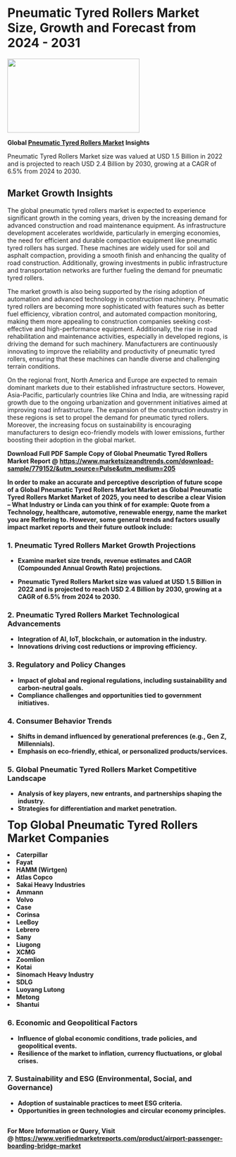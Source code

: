 <H1>Pneumatic Tyred Rollers Market Size, Growth and Forecast from 2024 - 2031</H1><img class="aligncenter size-medium wp-image-584254" src="https://thirdeyenews.in/wp-content/uploads/2024/09/Global-Market-Research-300x168.jpeg" alt="" width="300" height="168" /><p><strong>Global&nbsp;<a href="https://www.marketsizeandtrends.com/download-sample/779152/&amp;utm_source=Pulse&amp;utm_medium=205">Pneumatic Tyred Rollers Market</a> Insights</strong></p><p>Pneumatic Tyred Rollers Market size was valued at USD 1.5 Billion in 2022 and is projected to reach USD 2.4 Billion by 2030, growing at a CAGR of 6.5% from 2024 to 2030.</p><p><h2>Market Growth Insights</h2> <p>The global pneumatic tyred rollers market is expected to experience significant growth in the coming years, driven by the increasing demand for advanced construction and road maintenance equipment. As infrastructure development accelerates worldwide, particularly in emerging economies, the need for efficient and durable compaction equipment like pneumatic tyred rollers has surged. These machines are widely used for soil and asphalt compaction, providing a smooth finish and enhancing the quality of road construction. Additionally, growing investments in public infrastructure and transportation networks are further fueling the demand for pneumatic tyred rollers.</p> <p><strong></strong></p> <p>The market growth is also being supported by the rising adoption of automation and advanced technology in construction machinery. Pneumatic tyred rollers are becoming more sophisticated with features such as better fuel efficiency, vibration control, and automated compaction monitoring, making them more appealing to construction companies seeking cost-effective and high-performance equipment. Additionally, the rise in road rehabilitation and maintenance activities, especially in developed regions, is driving the demand for such machinery. Manufacturers are continuously innovating to improve the reliability and productivity of pneumatic tyred rollers, ensuring that these machines can handle diverse and challenging terrain conditions.</p> <p>On the regional front, North America and Europe are expected to remain dominant markets due to their established infrastructure sectors. However, Asia-Pacific, particularly countries like China and India, are witnessing rapid growth due to the ongoing urbanization and government initiatives aimed at improving road infrastructure. The expansion of the construction industry in these regions is set to propel the demand for pneumatic tyred rollers. Moreover, the increasing focus on sustainability is encouraging manufacturers to design eco-friendly models with lower emissions, further boosting their adoption in the global market.</p> <p><strong></p><p><span class=""><strong>Download Full PDF Sample Copy of Global Pneumatic Tyred Rollers Market Report</strong> @ <a href="https://www.marketsizeandtrends.com/download-sample/779152/&amp;utm_source=Pulse&amp;utm_medium=205" target="_blank">https://www.marketsizeandtrends.com/download-sample/779152/&amp;utm_source=Pulse&amp;utm_medium=205</a></span></p><p>In order to make an accurate and perceptive description of future scope of a Global&nbsp;Pneumatic Tyred Rollers Market Market as Global&nbsp;Pneumatic Tyred Rollers Market Market of 2025, you need to describe a clear Vision &ndash; What Industry or Linda can you think of for example: Quote from a Technology, healthcare, automotive, renewable energy, name the market you are Reffering to. However, some general trends and factors usually impact market reports and their future outlook include:</p><h3>1.&nbsp;<strong>Pneumatic Tyred Rollers Market Growth Projections</strong></h3><ul><li>Examine market size trends, revenue estimates and CAGR (Compounded Annual Growth Rate) projections.</li><li><p>Pneumatic Tyred Rollers Market size was valued at USD 1.5 Billion in 2022 and is projected to reach USD 2.4 Billion by 2030, growing at a CAGR of 6.5% from 2024 to 2030.</p></li></ul><h3>2.&nbsp;<strong>Pneumatic Tyred Rollers Market Technological Advancements</strong></h3><ul><li>Integration of AI, IoT, blockchain, or automation in the industry.</li><li>Innovations driving cost reductions or improving efficiency.</li></ul><h3>3.&nbsp;<strong>Regulatory and Policy Changes</strong></h3><ul><li>Impact of global and regional regulations, including sustainability and carbon-neutral goals.</li><li>Compliance challenges and opportunities tied to government initiatives.</li></ul><h3>4.&nbsp;<strong>Consumer Behavior Trends</strong></h3><ul><li>Shifts in demand influenced by generational preferences (e.g., Gen Z, Millennials).</li><li>Emphasis on eco-friendly, ethical, or personalized products/services.</li></ul><h3>5.&nbsp;<strong>Global Pneumatic Tyred Rollers Market Competitive Landscape</strong></h3><ul><li>Analysis of key players, new entrants, and partnerships shaping the industry.</li><li>Strategies for differentiation and market penetration.</li></ul><p data-pm-slice="1 1 []"><span style="color: inherit; font-family: inherit; font-size: 25px;">Top Global Pneumatic Tyred Rollers Market Companies</span></p><div class="" data-test-id=""><p><li>Caterpillar</li><li> Fayat</li><li> HAMM (Wirtgen)</li><li> Atlas Copco</li><li> Sakai Heavy Industries</li><li> Ammann</li><li> Volvo</li><li> Case</li><li> Corinsa</li><li> LeeBoy</li><li> Lebrero</li><li> Sany</li><li> Liugong</li><li> XCMG</li><li> Zoomlion</li><li> Kotai</li><li> Sinomach Heavy Industry</li><li> SDLG</li><li> Luoyang Lutong</li><li> Metong</li><li> Shantui</li></p></div><h3>6.&nbsp;<strong>Economic and Geopolitical Factors</strong></h3><ul><li>Influence of global economic conditions, trade policies, and geopolitical events.</li><li>Resilience of the market to inflation, currency fluctuations, or global crises.</li></ul><h3>7.&nbsp;<strong>Sustainability and ESG (Environmental, Social, and Governance)</strong></h3><ul><li>Adoption of sustainable practices to meet ESG criteria.</li><li>Opportunities in green technologies and circular economy principles.</li></ul><h2><strong style="font-size: 14px;">For More Information or Query, Visit @&nbsp;</strong><a style="background-color: #ffffff; font-size: 14px;" href="https://www.marketsizeandtrends.com/report/pneumatic-tyred-rollers-market/" target="_blank">https://www.verifiedmarketreports.com/product/airport-passenger-boarding-bridge-market</a></h2>
